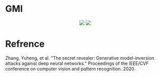 # GMI

<div align="center">
<img src="https://img.shields.io/badge/pytorch-black?style=flat&logo=PyTorch&logoColor=#EE4C2C"/>
<img src="https://img.shields.io/badge/#3776AB-black?style=flat&logo=Python&logoColor=#3776AB"/>  
</div>

# Refrence
Zhang, Yuheng, et al. "The secret revealer: Generative model-inversion attacks against deep neural networks." Proceedings of the IEEE/CVF conference on computer vision and pattern recognition. 2020.
